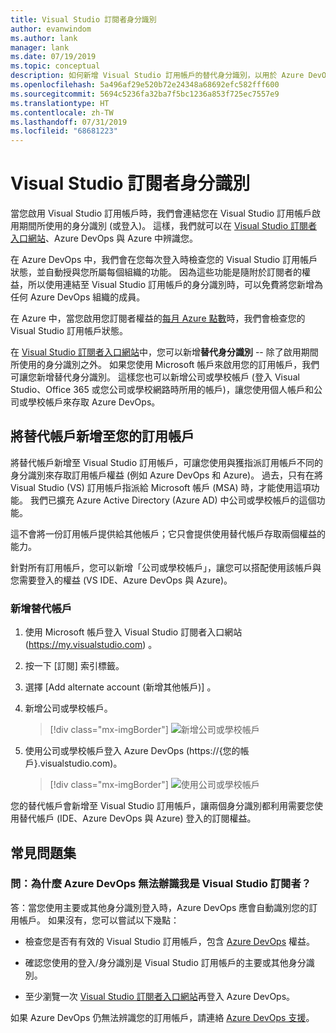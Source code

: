```yaml
---
title: Visual Studio 訂閱者身分識別
author: evanwindom
ms.author: lank
manager: lank
ms.date: 07/19/2019
ms.topic: conceptual
description: 如何新增 Visual Studio 訂用帳戶的替代身分識別，以用於 Azure DevOps 和 Azure
ms.openlocfilehash: 5a496af29e520b72e24348a68692efc582fff600
ms.sourcegitcommit: 5694c5236fa32ba7f5bc1236a853f725ec7557e9
ms.translationtype: HT
ms.contentlocale: zh-TW
ms.lasthandoff: 07/31/2019
ms.locfileid: "68681223"
---
```

# <a name="identities-for-visual-studio-subscribers"></a>Visual Studio 訂閱者身分識別
當您啟用 Visual Studio 訂用帳戶時，我們會連結您在 Visual Studio 訂用帳戶啟用期間所使用的身分識別 (或登入)。 這樣，我們就可以在 [Visual Studio 訂閱者入口網站](https://my.visualstudio.com?wt.mc_id=o~msft~docs)、Azure DevOps 與 Azure 中辨識您。

在 Azure DevOps 中，我們會在您每次登入時檢查您的 Visual Studio 訂用帳戶狀態，並自動授與您所屬每個組織的功能。
因為這些功能是隨附於訂閱者的權益，所以使用連結至 Visual Studio 訂用帳戶的身分識別時，可以免費將您新增為任何 Azure DevOps 組織的成員。

在 Azure 中，當您啟用您訂閱者權益的[每月 Azure 點數](https://azure.microsoft.com/pricing/member-offers/credit-for-visual-studio-subscribers/)時，我們會檢查您的 Visual Studio 訂用帳戶狀態。

在 [Visual Studio 訂閱者入口網站](https://my.visualstudio.com?wt.mc_id=o~msft~docs)中，您可以新增**替代身分識別** -- 除了啟用期間所使用的身分識別之外。 如果您使用 Microsoft 帳戶來啟用您的訂用帳戶，我們可讓您新增替代身分識別。 這樣您也可以新增公司或學校帳戶 (登入 Visual Studio、Office 365 或您公司或學校網路時所用的帳戶)，讓您使用個人帳戶和公司或學校帳戶來存取 Azure DevOps。

## <a name="add-an-alternate-account-to-your-subscription"></a>將替代帳戶新增至您的訂用帳戶
將替代帳戶新增至 Visual Studio 訂用帳戶，可讓您使用與獲指派訂用帳戶不同的身分識別來存取訂用帳戶權益 (例如 Azure DevOps 和 Azure)。 過去，只有在將 Visual Studio (VS) 訂用帳戶指派給 Microsoft 帳戶 (MSA) 時，才能使用這項功能。 我們已擴充 Azure Active Directory (Azure AD) 中公司或學校帳戶的這個功能。

這不會將一份訂用帳戶提供給其他帳戶；它只會提供使用替代帳戶存取兩個權益的能力。

針對所有訂用帳戶，您可以新增「公司或學校帳戶」，讓您可以搭配使用該帳戶與您需要登入的權益 (VS IDE、Azure DevOps 與 Azure)。

### <a name="add-the-alternate-account"></a>新增替代帳戶
1. 使用 Microsoft 帳戶登入 Visual Studio 訂閱者入口網站 (https://my.visualstudio.com) 。
2. 按一下 [訂閱]  索引標籤。
3. 選擇 [Add alternate account (新增其他帳戶)]  。
4. 新增公司或學校帳戶。
    > [!div class="mx-imgBorder"]
    > ![新增公司或學校帳戶](_img/vs-alternate-identity/enter-alternate-account-my-visual-studio-com-portal.png)

5. 使用公司或學校帳戶登入 Azure DevOps (https://{您的帳戶}.visualstudio.com)。
    > [!div class="mx-imgBorder"]
    > ![使用公司或學校帳戶](_img/vs-alternate-identity/sign-in-with-alternate-account.png)

您的替代帳戶會新增至 Visual Studio 訂用帳戶，讓兩個身分識別都利用需要您使用替代帳戶 (IDE、Azure DevOps 與 Azure) 登入的訂閱權益。

## <a name="faq"></a>常見問題集

### <a name="q--why-doesnt-azure-devops-recognize-me-as-a-visual-studio-subscriber"></a>問：為什麼 Azure DevOps 無法辦識我是 Visual Studio 訂閱者？

答：當您使用主要或其他身分識別登入時，Azure DevOps 應會自動識別您的訂用帳戶。 如果沒有，您可以嘗試以下幾點：

* 檢查您是否有有效的 Visual Studio 訂用帳戶，包含 [Azure DevOps](vs-azure-devops.md#eligibility) 權益。

* 確認您使用的登入/身分識別是 Visual Studio 訂用帳戶的主要或其他身分識別。

* 至少瀏覽一次 [Visual Studio 訂閱者入口網站](https://my.visualstudio.com?wt.mc_id=o~msft~docs)再登入 Azure DevOps。

如果 Azure DevOps 仍無法辨識您的訂用帳戶，請連絡 [Azure DevOps 支援](https://azure.microsoft.com/support/devops/)。
